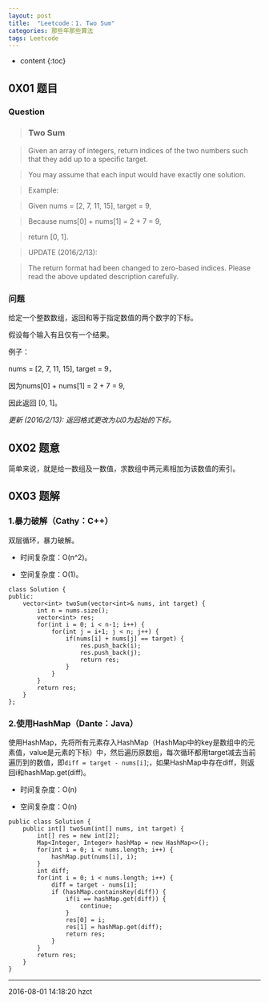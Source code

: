 ```yaml
---
layout: post
title:  "Leetcode：1. Two Sum"
categories: 那些年那些算法
tags: Leetcode
---
```


* content
{:toc}

## 0X01 题目

### Question

> ### Two Sum

> Given an array of integers, return indices of the two numbers such that they add up to a specific target.

> You may assume that each input would have exactly one solution.

> Example:

> Given nums = [2, 7, 11, 15], target = 9,

> Because nums[0] + nums[1] = 2 + 7 = 9,

> return [0, 1].

> UPDATE (2016/2/13):

> The return format had been changed to zero-based indices. Please read the above updated description carefully.

### 问题

给定一个整数数组，返回和等于指定数值的两个数字的下标。

假设每个输入有且仅有一个结果。

例子：

nums = [2, 7, 11, 15], target = 9，

因为nums[0] + nums[1] = 2 + 7 = 9,

因此返回 [0, 1]。

*更新 (2016/2/13): 返回格式更改为以0为起始的下标。*

## 0X02 题意

简单来说，就是给一数组及一数值，求数组中两元素相加为该数值的索引。

## 0X03 题解

### 1.暴力破解（Cathy：C++）

双层循环，暴力破解。

- 时间复杂度：O(n^2)。

- 空间复杂度：O(1)。

```
class Solution {
public:
    vector<int> twoSum(vector<int>& nums, int target) {
        int n = nums.size();
        vector<int> res;
        for(int i = 0; i < n-1; i++) {
            for(int j = i+1; j < n; j++) {
                if(nums[i] + nums[j] == target) {
                    res.push_back(i);
                    res.push_back(j);
                    return res;
                }
            }
        }
        return res;
    }
};
```

### 2.使用HashMap（Dante：Java）

使用HashMap，先将所有元素存入HashMap（HashMap中的key是数组中的元素值，value是元素的下标）中，然后遍历原数组，每次循环都用target减去当前遍历到的数值，即`diff = target - nums[i]`;，如果HashMap中存在diff，则返回i和hashMap.get(diff)。

- 时间复杂度：O(n)

- 空间复杂度：O(n)

```
public class Solution {
    public int[] twoSum(int[] nums, int target) {
        int[] res = new int[2];
        Map<Integer, Integer> hashMap = new HashMap<>();
        for(int i = 0; i < nums.length; i++) {
            hashMap.put(nums[i], i);
        }
        int diff;
        for(int i = 0; i < nums.length; i++) {
            diff = target - nums[i];
            if (hashMap.containsKey(diff)) {
                if(i == hashMap.get(diff)) {
                    continue;
                }
                res[0] = i;
                res[1] = hashMap.get(diff);
                return res;
            }
        }
        return res;
    }
}
```

***
2016-08-01 14:18:20 hzct

